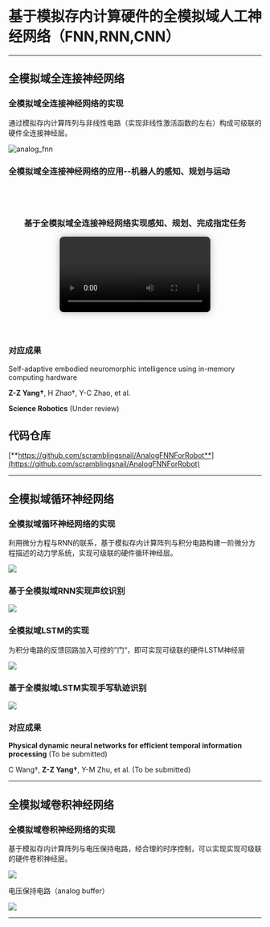 
# **基于模拟存内计算硬件的全模拟域人工神经网络（FNN,RNN,CNN）**

<style>
.video-section {
  text-align: center;
  padding: 40px 20px;
}
.video-section h2 {
  font-weight: bold;
  margin-bottom: 20px;
}
.video-wrapper video {
  max-width: 80%;
  border-radius: 8px;
  box-shadow: 0 0 15px rgba(0,0,0,0.3);
  transition: all 0.3s ease;
}
.video-wrapper video:hover {
  box-shadow: 0 0 25px rgba(0,0,0,0.6);
}
</style>

---

## **全模拟域全连接神经网络**

### **全模拟域全连接神经网络的实现**

通过模拟存内计算阵列与非线性电路（实现非线性激活函数的左右）构成可级联的硬件全连接神经层。

![analog_fnn](./images/analog_fnn.jpg)

### **全模拟域全连接神经网络的应用--机器人的感知、规划与运动**

<div class="video-section">
  <h3>基于全模拟域全连接神经网络实现感知、规划、完成指定任务</h3>
  <div class="video-wrapper">
    <video controls>
      <source src="./images/fnn_demo.mp4" type="video/mp4">
      您的浏览器不支持 HTML5 视频，请使用现代浏览器。
    </video>
  </div>
</div>

### **对应成果**

Self-adaptive embodied neuromorphic intelligence using in-memory computing hardware

**Z-Z Yang†**, H Zhao†, Y-C Zhao, et al.

**Science Robotics** (Under review)

## **代码仓库**

[**https://github.com/scramblingsnail/AnalogFNNForRobot**](https://github.com/scramblingsnail/AnalogFNNForRobot)

---

## **全模拟域循环神经网络**

### **全模拟域循环神经网络的实现**

利用微分方程与RNN的联系，基于模拟存内计算阵列与积分电路构建一阶微分方程描述的动力学系统，实现可级联的硬件循环神经层。

![](./images/analog_rnn.jpg)

### **基于全模拟域RNN实现声纹识别**

![](./images/analog_rnn_demo.jpg)

### **全模拟域LSTM的实现**

为积分电路的反馈回路加入可控的”门“，即可实现可级联的硬件LSTM神经层

![](./images/analog_lstm.jpg)

### **基于全模拟域LSTM实现手写轨迹识别**

![](./images/analog_lstm_demo.jpg)

### **对应成果**

**Physical dynamic neural networks for efficient temporal information processing** (To be submitted)

C Wang†, **Z-Z Yang†**, Y-M Zhu, et al. (To be submitted)

---

## **全模拟域卷积神经网络**

### **全模拟域卷积神经网络的实现**

基于模拟存内计算阵列与电压保持电路，经合理的时序控制，可以实现实现可级联的硬件卷积神经层。

![](./images/analog_cnn.jpg)

电压保持电路（analog buffer）

![](./images/sample_hold.jpg)

---
